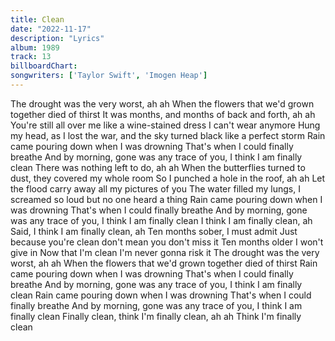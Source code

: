 ```yaml
---
title: Clean
date: "2022-11-17"
description: "Lyrics"
album: 1989
track: 13
billboardChart: 
songwriters: ['Taylor Swift', 'Imogen Heap']
---
```

The drought was the very worst, ah ah
When the flowers that we'd grown together died of thirst
It was months, and months of back and forth, ah ah
You're still all over me like a wine-stained dress I can't wear anymore
Hung my head, as I lost the war, and the sky turned black like a perfect storm
Rain came pouring down when I was drowning
That's when I could finally breathe
And by morning, gone was any trace of you, I think I am finally clean
There was nothing left to do, ah ah
When the butterflies turned to dust, they covered my whole room
So I punched a hole in the roof, ah ah
Let the flood carry away all my pictures of you
The water filled my lungs, I screamed so loud but no one heard a thing
Rain came pouring down when I was drowning
That's when I could finally breathe
And by morning, gone was any trace of you, I think I am finally clean
I think I am finally clean, ah
Said, I think I am finally clean, ah
Ten months sober, I must admit
Just because you're clean don't mean you don't miss it
Ten months older I won't give in
Now that I'm clean I'm never gonna risk it
The drought was the very worst, ah ah
When the flowers that we'd grown together died of thirst
Rain came pouring down when I was drowning
That's when I could finally breathe
And by morning, gone was any trace of you, I think I am finally clean
Rain came pouring down when I was drowning
That's when I could finally breathe
And by morning, gone was any trace of you, I think I am finally clean
Finally clean, think I'm finally clean, ah ah
Think I'm finally clean

